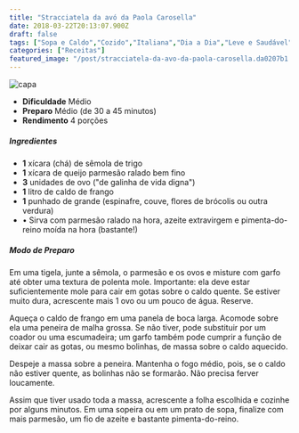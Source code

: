 ```yaml
---
title: "Stracciatela da avó da Paola Carosella"
date: 2018-03-22T20:13:07.900Z
draft: false
tags: ["Sopa e Caldo","Cozido","Italiana","Dia a Dia","Leve e Saudável","receita","receita saudável","Sopas e caldos"]
categories: ["Receitas"]
featured_image: "/post/stracciatela-da-avo-da-paola-carosella.da0207b1.jpg"
---
```


![capa](/post/stracciatela-da-avo-da-paola-carosella.da0207b1.jpg)

*   **Dificuldade** Médio
*   **Preparo** Médio (de 30 a 45 minutos)
*   **Rendimento** 4 porções

##### Ingredientes

*   **1** xícara (chá) de sêmola de trigo
*   **1** xícara de queijo parmesão ralado bem fino
*   **3** unidades de ovo ("de galinha de vida digna")
*   **1** litro de caldo de frango
*   **1** punhado de grande (espinafre, couve, flores de brócolis ou outra verdura)
*   • Sirva com parmesão ralado na hora, azeite extravirgem e pimenta-do-reino moída na hora (bastante!)

##### Modo de Preparo

Em uma tigela, junte a sêmola, o parmesão e os ovos e misture com garfo até obter uma textura de polenta mole. Importante: ela deve estar suficientemente mole para cair em gotas sobre o caldo quente. Se estiver muito dura, acrescente mais 1 ovo ou um pouco de água. Reserve.

Aqueça o caldo de frango em uma panela de boca larga. Acomode sobre ela uma peneira de malha grossa. Se não tiver, pode substituir por um coador ou uma escumadeira; um garfo também pode cumprir a função de deixar cair as gotas, ou mesmo bolinhas, de massa sobre o caldo aquecido.

Despeje a massa sobre a peneira. Mantenha o fogo médio, pois, se o caldo não estiver quente, as bolinhas não se formarão. Não precisa ferver loucamente.

Assim que tiver usado toda a massa, acrescente a folha escolhida e cozinhe por alguns minutos. Em uma sopeira ou em um prato de sopa, finalize com mais parmesão, um fio de azeite e bastante pimenta-do-reino.
